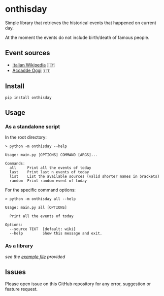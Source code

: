# onthisday

Simple library that retrieves the historical events that happened on current day.

At the moment the events do not include birth/death of famous people.

## Event sources
- [Italian Wikipedia](https://it.wikipedia.org/wiki/Oggi) 🇮🇹
- [Accadde Oggi](https://www.accaddeoggi.it/) 🇮🇹

## Install
`pip install onthisday`

## Usage

### As a standalone script
In the root directory:

```
> python -m onthisday --help

Usage: main.py [OPTIONS] COMMAND [ARGS]...

Commands:
  all     Print all the events of today
  last    Print last n events of today
  list    List the available sources (valid shorter names in brackets)
  random  Print random event of today
```

For the specific command options:

```
> python -m onthisday all --help

Usage: main.py all [OPTIONS]

  Print all the events of today

Options:
  --source TEXT  [default: wiki]
  --help         Show this message and exit.
```

### As a library
_see the [example file](example.py) provided_ 

## Issues
Please open issue on this GitHub repository for any error, suggestion or feature request.